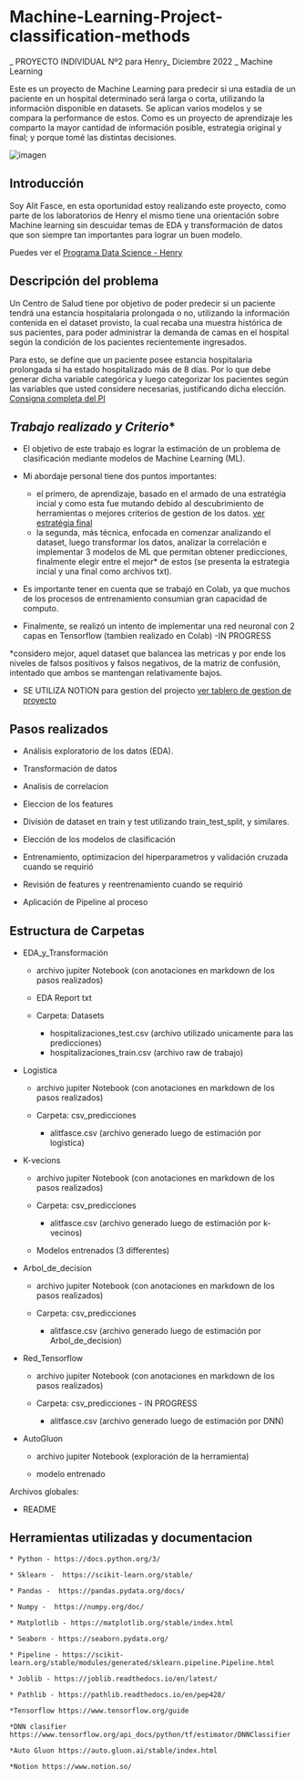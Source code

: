 # Machine-Learning-Project-classification-methods

_ PROYECTO INDIVIDUAL Nº2 para Henry_ Diciembre 2022 _ Machine Learning

Este es un proyecto de Machine Learning para predecir si una estadía de un paciente en un hospital determinado será larga o corta, utilizando la información disponible en datasets. Se aplican varios modelos y se compara la performance de estos. Como es un proyecto de aprendizaje les comparto la mayor cantidad de información posible, estrategia original y final; y porque tomé las distintas decisiones. 

![imagen](https://metasdigitais.com.br/wp-content/uploads/2020/04/marketing-digital-para-pequenas-e-medias-empresas.jpg)


## **Introducción**

Soy Alit Fasce, en esta oportunidad estoy realizando este proyecto, como parte de los laboratorios de Henry el mismo tiene una orientación sobre Machine learning sin descuidar temas de EDA y transformación de datos que son siempre tan importantes para lograr un buen modelo. 

Puedes ver el [Programa Data Science - Henry](https://www.soyhenry.com/carrera-data-science)

## **Descripción del problema**

Un Centro de Salud tiene por objetivo de poder predecir si un paciente tendrá una estancia hospitalaria prolongada o no, utilizando la información contenida en el dataset provisto, la cual recaba una muestra histórica de sus pacientes, para poder administrar la demanda de camas en el hospital según la condición de los pacientes recientemente ingresados.

Para esto, se define que un paciente posee estancia hospitalaria prolongada si ha estado hospitalizado más de 8 días. Por lo que debe generar dicha variable categórica y luego categorizar los pacientes según las variables que usted considere necesarias, justificando dicha elección.​
[Consigna completa del PI](https://github.com/soyHenry/Datathon)

## *Trabajo realizado y Criterio**

- El objetivo de este trabajo es lograr la estimación de un problema de clasificación mediante modelos de Machine Learning (ML). 

- Mi abordaje personal tiene dos puntos importantes:
    - el primero, de aprendizaje, basado en el armado de una estratégia incial y como esta fue mutando debido al descubrimiento de herramientas o mejores criterios de gestion de los datos. [ver estratégia final](https://www.notion.so/Estrat-gia-Final-9d439e9912884e3bace510de16244522)
    - la segunda, más técnica, enfocada en comenzar analizando el dataset, luego transformar los datos, analizar la correlación e implementar 3 modelos de ML que permitan obtener predicciones, finalmente elegir entre el mejor* de estos (se presenta la estrategia incial y una final como archivos txt).

- Es importante tener en cuenta que se trabajó en Colab, ya que muchos de los procesos de entrenamiento consumian gran capacidad de computo. 

- Finalmente, se realizó un intento de implementar una red neuronal con 2 capas en Tensorflow (tambien realizado en Colab) -IN PROGRESS

*considero mejor, aquel dataset que balancea las metricas y por ende los niveles de falsos positivos y falsos negativos, de la matriz de confusión, intentado que ambos se mantengan relativamente bajos. 

- SE UTILIZA NOTION para gestion del projecto [ver tablero de gestion de proyecto](https://www.notion.so/e90a08753ab344d19bf21e934f5646a4?v=cdeed599f61749c49aaf4385540363c3)

## Pasos realizados 

- Análisis exploratorio de los datos (EDA).

- Transformación de datos

- Analisis de correlacion 

- Eleccion de los features

- División de dataset en train y test utilizando train_test_split, y similares.

- Elección de los modelos de clasificación

- Entrenamiento, optimizacion del hiperparametros y validación cruzada cuando se requirió

- Revisión de features y reentrenamiento cuando se requirió

- Aplicación de Pipeline al proceso


## **Estructura de Carpetas**


- EDA_y_Transformación
    - archivo jupiter Notebook (con anotaciones en markdown de los pasos realizados) 
    - EDA Report txt

    - Carpeta: Datasets
        - hospitalizaciones_test.csv (archivo utilizado unicamente para las predicciones)
        - hospitalizaciones_train.csv (archivo raw de trabajo)


- Logistica
    - archivo jupiter Notebook (con anotaciones en markdown de los pasos realizados)
	
    - Carpeta: csv_predicciones 
		- alitfasce.csv (archivo generado luego de estimación por logistica)


- K-vecions
    - archivo jupiter Notebook (con anotaciones en markdown de los pasos realizados)
	
    - Carpeta: csv_predicciones
		- alitfasce.csv (archivo generado luego de estimación por k-vecinos)
    - Modelos entrenados (3 differentes)


- Arbol_de_decision
    - archivo jupiter Notebook (con anotaciones en markdown de los pasos realizados)
	
    - Carpeta: csv_predicciones 
		- alitfasce.csv (archivo generado luego de estimación por Arbol_de_decision)

- Red_Tensorflow
    - archivo jupiter Notebook (con anotaciones en markdown de los pasos realizados)
	
    - Carpeta: csv_predicciones - IN PROGRESS
		- alitfasce.csv (archivo generado luego de estimación por DNN)
- AutoGluon
    - archivo jupiter Notebook (exploración de la herramienta)
	
    - modelo entrenado 
	


 Archivos globales: 

-	README

## **Herramientas utilizadas y documentacion**

    * Python - https://docs.python.org/3/

    * Sklearn -  https://scikit-learn.org/stable/

    * Pandas -  https://pandas.pydata.org/docs/
    
    * Numpy -  https://numpy.org/doc/
    
    * Matplotlib - https://matplotlib.org/stable/index.html
    
    * Seaborn - https://seaborn.pydata.org/
    
    * Pipeline - https://scikit-learn.org/stable/modules/generated/sklearn.pipeline.Pipeline.html

    * Joblib - https://joblib.readthedocs.io/en/latest/

    * Pathlib - https://pathlib.readthedocs.io/en/pep428/

    *Tensorflow https://www.tensorflow.org/guide

    *DNN clasifier https://www.tensorflow.org/api_docs/python/tf/estimator/DNNClassifier

    *Auto Gluon https://auto.gluon.ai/stable/index.html
    
    *Notion https://www.notion.so/

